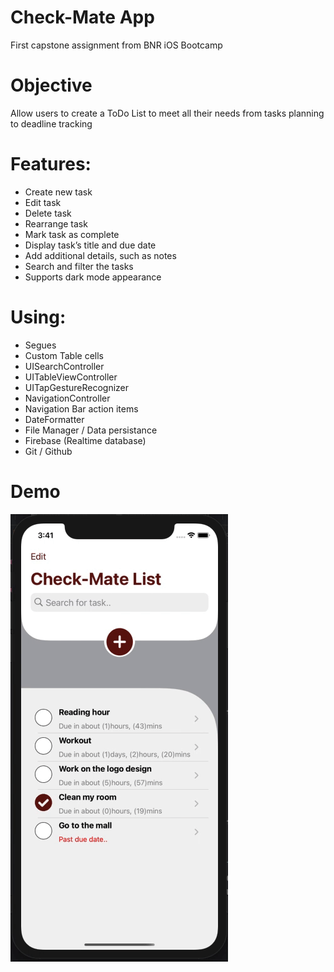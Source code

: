 # Check-Mate App
First capstone assignment from BNR iOS Bootcamp

# Objective
Allow users to create a ToDo List to meet all their needs from tasks planning to deadline tracking

# Features:
- Create new task 
- Edit task
- Delete task
- Rearrange task
- Mark task as complete
- Display task’s title and due date
- Add additional details, such as notes
- Search and filter the tasks
- Supports dark mode appearance
 

# Using:
- Segues
- Custom Table cells
- UISearchController
- UITableViewController
- UITapGestureRecognizer
- NavigationController
- Navigation Bar action items
- DateFormatter
- File Manager / Data persistance
- Firebase (Realtime database)
- Git / Github

# Demo
![Demo](Demo.gif)
